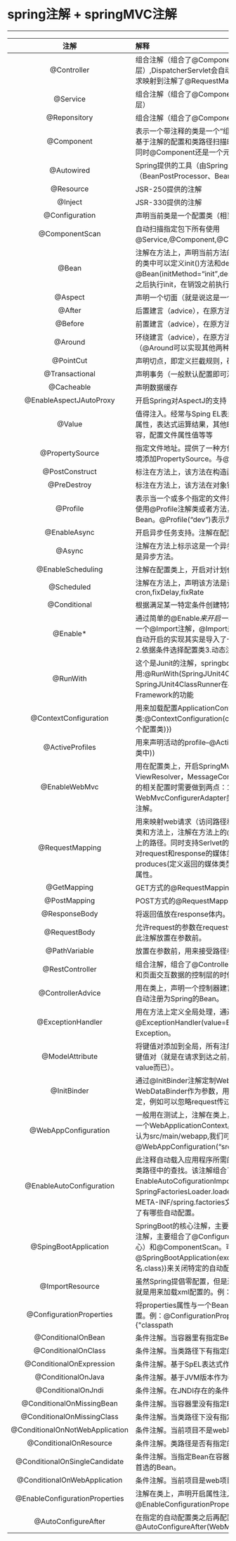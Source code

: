 # spring注解 + springMVC注解
---
| 注解                            |               解释               |
| :-------------------------------:|:------------------------------------------------------------|
| @Controller                     | 组合注解（组合了@Component注解），应用在MVC层（控制层）,DispatcherServlet会自动扫描注解了此注解的类，然后将web请求映射到注解了@RequestMapping的方法上。 |
| @Service                        | 组合注解（组合了@Component注解），应用在service层（业务逻辑层） |
| @Reponsitory                    | 组合注解（组合了@Component注解），应用在dao层（数据访问层）  |
| @Component                      | 表示一个带注释的类是一个“组件”，成为Spring管理的Bean。当使用基于注解的配置和类路径扫描时，这些类被视为自动检测的候选对象。同时@Component还是一个元注解。 |
| @Autowired                      | Spring提供的工具（由Spring的依赖注入工具（BeanPostProcessor、BeanFactoryPostProcessor）自动注入。） |
| @Resource                       | JSR-250提供的注解                                            |
| @Inject                         | JSR-330提供的注解                                            |
| @Configuration                  | 声明当前类是一个配置类（相当于一个Spring配置的xml文件）      |
| @ComponentScan                  | 自动扫描指定包下所有使用@Service,@Component,@Controller,@Repository的类并注册 |
| @Bean                           | 注解在方法上，声明当前方法的返回值为一个Bean。返回的Bean对应的类中可以定义init()方法和destroy()方法，然后在@Bean(initMethod=“init”,destroyMethod=“destroy”)定义，在构造之后执行init，在销毁之前执行destroy。 |
| @Aspect                         | 声明一个切面（就是说这是一个额外功能）                       |
| @After                          | 后置建言（advice），在原方法前执行。                         |
| @Before                         | 前置建言（advice），在原方法后执行。                         |
| @Around                         | 环绕建言（advice），在原方法执行前执行，在原方法执行后再执行（@Around可以实现其他两种advice） |
| @PointCut                       | 声明切点，即定义拦截规则，确定有哪些方法会被切入             |
| @Transactional                  | 声明事务（一般默认配置即可满足要求，当然也可以自定义）       |
| @Cacheable                      | 声明数据缓存                                                 |
| @EnableAspectJAutoProxy         | 开启Spring对AspectJ的支持                                    |
| @Value                          | 值得注入。经常与Sping EL表达式语言一起使用，注入普通字符，系统属性，表达式运算结果，其他Bean的属性，文件内容，网址请求内容，配置文件属性值等等 |
| @PropertySource                 | 指定文件地址。提供了一种方便的、声明性的机制，用于向Spring的环境添加PropertySource。与@configuration类一起使用。 |
| @PostConstruct                  | 标注在方法上，该方法在构造函数执行完成之后执行。             |
| @PreDestroy                     | 标注在方法上，该方法在对象销毁之前执行。                     |
| @Profile                        | 表示当一个或多个指定的文件是活动的时，一个组件是有资格注册的。使用@Profile注解类或者方法，达到在不同情况下选择实例化不同的Bean。@Profile(“dev”)表示为dev时实例化。 |
| @EnableAsync                    | 开启异步任务支持。注解在配置类上。                           |
| @Async                          | 注解在方法上标示这是一个异步方法，在类上标示这个类所有的方法都是异步方法。 |
| @EnableScheduling               | 注解在配置类上，开启对计划任务的支持。                       |
| @Scheduled                      | 注解在方法上，声明该方法是计划任务。支持多种类型的计划任务：cron,fixDelay,fixRate |
| @Conditional                    | 根据满足某一特定条件创建特定的Bean                           |
| @Enable*                        | 通过简单的@Enable*来开启一项功能的支持。所有@Enable*注解都有一个@Import注解，@Import是用来导入配置类的，这也就意味着这些自动开启的实现其实是导入了一些自动配置的Bean(1.直接导入配置类2.依据条件选择配置类3.动态注册配置类) |
| @RunWith                        | 这个是Junit的注解，springboot集成了junit。一般在测试类里使用:@RunWith(SpringJUnit4ClassRunner.class) — SpringJUnit4ClassRunner在JUnit环境下提供Sprng TestContext Framework的功能 |
| @ContextConfiguration           | 用来加载配置ApplicationContext，其中classes属性用来加载配置类:@ContextConfiguration(classes = {TestConfig.class(自定义的一个配置类)}) |
| @ActiveProfiles                 | 用来声明活动的profile–@ActiveProfiles(“prod”(这个prod定义在配置类中)) |
| @EnableWebMvc                   | 用在配置类上，开启SpringMvc的Mvc的一些默认配置：如ViewResolver，MessageConverter等。同时在自己定制SpringMvc的相关配置时需要做到两点：1.配置类继承WebMvcConfigurerAdapter类2.就是必须使用这个@EnableWebMvc注解。 |
| @RequestMapping                 | 用来映射web请求（访问路径和参数），处理类和方法的。可以注解在类和方法上，注解在方法上的@RequestMapping路径会继承注解在类上的路径。同时支持Serlvet的request和response作为参数，也支持对request和response的媒体类型进行配置。其中有value(路径)，produces(定义返回的媒体类型和字符集)，method(指定请求方式)等属性。 |
| @GetMapping                     | GET方式的@RequestMapping                                     |
| @PostMapping                    | POST方式的@RequestMapping                                    |
| @ResponseBody                   | 将返回值放在response体内。返回的是数据而不是页面             |
| @RequestBody                    | 允许request的参数在request体中，而不是在直接链接在地址的后面。此注解放置在参数前。 |
| @PathVariable                   | 放置在参数前，用来接受路径参数。                             |
| @RestController                 | 组合注解，组合了@Controller和@ResponseBody,当我们只开发一个和页面交互数据的控制层的时候可以使用此注解。 |
| @ControllerAdvice               | 用在类上，声明一个控制器建言，它也组合了@Component注解，会自动注册为Spring的Bean。 |
| @ExceptionHandler               | 用在方法上定义全局处理，通过他的value属性可以过滤拦截的条件：@ExceptionHandler(value=Exception.class)–表示拦截所有的Exception。 |
| @ModelAttribute                 | 将键值对添加到全局，所有注解了@RequestMapping的方法可获得次键值对（就是在请求到达之前，往model里addAttribute一对name-value而已）。 |
| @InitBinder                     | 通过@InitBinder注解定制WebDataBinder（用在方法上，方法有一个WebDataBinder作为参数，用WebDataBinder在方法内定制数据绑定，例如可以忽略request传过来的参数Id等）。 |
| @WebAppConfiguration            | 一般用在测试上，注解在类上，用来声明加载的ApplicationContext是一个WebApplicationContext。他的属性指定的是Web资源的位置，默认为src/main/webapp,我们可以修改为：@WebAppConfiguration(“src/main/resources”)。 |
| @EnableAutoConfiguration        | 此注释自动载入应用程序所需的所有Bean——这依赖于Spring Boot在类路径中的查找。该注解组合了@Import注解，@Import注解导入了EnableAutoCofigurationImportSelector类，它使用SpringFactoriesLoader.loaderFactoryNames方法来扫描具有META-INF/spring.factories文件的jar包。而spring.factories里声明了有哪些自动配置。 |
| @SpingBootApplication           | SpringBoot的核心注解，主要目的是开启自动配置。它也是一个组合注解，主要组合了@Configurer，@EnableAutoConfiguration（核心）和@ComponentScan。可以通过@SpringBootApplication(exclude={想要关闭的自动配置的类名.class})来关闭特定的自动配置。 |
| @ImportResource                 | 虽然Spring提倡零配置，但是还是提供了对xml文件的支持，这个注解就是用来加载xml配置的。例：@ImportResource({"classpath |
| @ConfigurationProperties        | 将properties属性与一个Bean及其属性相关联，从而实现类型安全的配置。例：@ConfigurationProperties(prefix=“authot”，locations={"classpath |
| @ConditionalOnBean              | 条件注解。当容器里有指定Bean的条件下。                       |
| @ConditionalOnClass             | 条件注解。当类路径下有指定的类的条件下。                     |
| @ConditionalOnExpression        | 条件注解。基于SpEL表达式作为判断条件。                       |
| @ConditionalOnJava              | 条件注解。基于JVM版本作为判断条件。                          |
| @ConditionalOnJndi              | 条件注解。在JNDI存在的条件下查找指定的位置。                 |
| @ConditionalOnMissingBean       | 条件注解。当容器里没有指定Bean的情况下。                     |
| @ConditionalOnMissingClass      | 条件注解。当类路径下没有指定的类的情况下。                   |
| @ConditionalOnNotWebApplication | 条件注解。当前项目不是web项目的条件下。                      |
| @ConditionalOnResource          | 条件注解。类路径是否有指定的值。                             |
| @ConditionalOnSingleCandidate   | 条件注解。当指定Bean在容器中只有一个，后者虽然有多个但是指定首选的Bean。 |
| @ConditionalOnWebApplication    | 条件注解。当前项目是web项目的情况下。                        |
| @EnableConfigurationProperties  | 注解在类上，声明开启属性注入，使用@Autowired注入。例：@EnableConfigurationProperties(HttpEncodingProperties.class)。 |
| @AutoConfigureAfter             | 在指定的自动配置类之后再配置。例：@AutoConfigureAfter(WebMvcAutoConfiguration.class) |